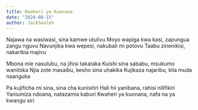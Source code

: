 ```yaml
---
title: Kwaheri ya Kuonana
date: "2024-08-15"
author: JackSwaleh
---
```


Najawa na wasiwasi, sina kamwe utulivu
Moyo wapiga kwa kasi, zapungua zangu nguvu
Navunjika kwa wepesi, nakubali mi potovu
Taabu zinenikisi, nakaribia majivu

Mbona mie nasulubu, na jihisi takataka
Kuishi sina sababu, msukumo wanitoka
Njia zote masaibu, kesho sina uhakika
Kujikaza najaribu, kila muda naanguka

Pa kujificha mi sina, sina cha kunisitiri
Hali hii yanibana, rahisi nilifikiri
Yaniumiza ndoana, natazamia kaburi
Kwaheri ya kuonana, nafa na ya kwangu siri
